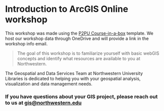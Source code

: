 # Introduction to ArcGIS Online workshop
This workshop was made using the [P2PU Course-in-a-box](https://course-in-a-box.p2pu.org/) template. We host our workshop data through OneDrive and will provide a link in the workshop info email.

> The goal of this workshop is to familiarize yourself with basic webGIS concepts and identify what resources are available to you at Northwestern. 

The Geospatial and Data Services Team at Northwestern University Libraries is dedicated to helping you with your geospatial analysis, visualization and data management needs.

### If you have questions about your GIS project, please reach out to us at gis@northwestern.edu
